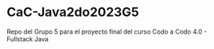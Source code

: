 # CaC-Java2do2023G5
Repo del Grupo 5 para el proyecto final del curso Codo a Codo 4.0 - Fullstack Java 
